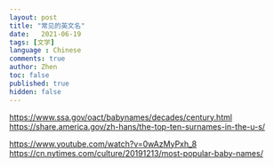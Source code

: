 ```yaml
---
layout: post
title: "常见的英文名"
date:   2021-06-19
tags: [文学]
language : Chinese
comments: true
author: Zhen
toc: false
published: true
hidden: false
---
```


https://www.ssa.gov/oact/babynames/decades/century.html
https://share.america.gov/zh-hans/the-top-ten-surnames-in-the-u-s/

https://www.youtube.com/watch?v=0wAzMyPxh_8
https://cn.nytimes.com/culture/20191213/most-popular-baby-names/
<!--stackedit_data:
eyJoaXN0b3J5IjpbNTYzMjY4OTUsMzQ3NjU5OTQxLC0xNDY4Mj
U3NjA3XX0=
-->